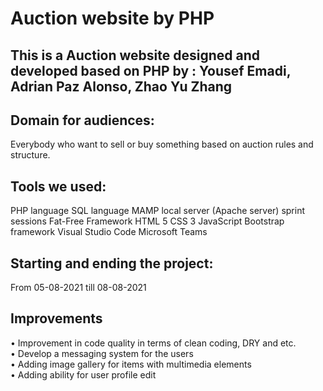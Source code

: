 # Auction website by PHP

## This is a Auction website designed and developed based on PHP by : Yousef Emadi, Adrian Paz Alonso, Zhao Yu Zhang

## Domain for audiences: 
Everybody who want to sell or buy something based on auction rules and structure.

## Tools we used:
PHP language
SQL language
MAMP local server (Apache server)
sprint sessions
Fat-Free Framework
HTML 5
CSS 3
JavaScript
Bootstrap framework
Visual Studio Code
Microsoft Teams

## Starting and ending the project: 
From 05-08-2021 till 08-08-2021

## Improvements
•	Improvement in code quality in terms of clean coding, DRY and etc. <br>
•	Develop a messaging system for the users <br>
•	Adding image gallery for items with multimedia elements <br>
•	Adding ability for user profile edit <br>

